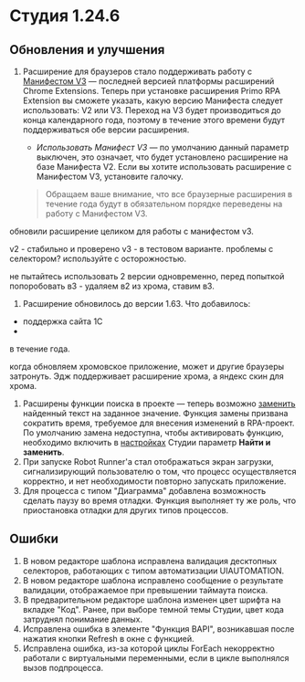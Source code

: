 # Студия 1.24.6

## Обновления и улучшения

1. Расширение для браузеров стало поддерживать работу с [Манифестом V3](https://developer.chrome.com/docs/extensions/develop/migrate/what-is-mv3?hl=ru) — последней версией платформы расширений Chrome Extensions. Теперь при установке расширения 
Primo RPA Extension вы cможете указать, какую версию Манифеста следует использовать: V2 или V3. Переход на V3 будет производиться до конца календарного года, поэтому в течение этого времени будут поддерживаться обе версии расширения. 
   * *Использовать Манифест V3* — по умолчанию данный параметр выключен, это означает, что будет установлено расширение на базе Манифеста V2. Если вы хотите использовать расширение с Манифестом V3, установите галочку. 

   > Обращаем ваше внимание, что все браузерные расширения в течение года будут в обязательном порядке переведены на работу с Манифестом V3.


обновили расширение целиком для работы с манифестом v3. 

v2 - стабильно и проверено
v3 - в тестовом варианте. проблемы с селектором? используйте с осторожностью.

не пытайтесь использовать 2 версии одновременно, перед попыткой попоробовать в3 - удаляем в2 из хрома, ставим в3.



1. Расширение обновилось до версии 1.63. Что добавилось:
  * поддержка сайта 1C
  * 


в течение года.

когда обновляем хромовское приложение, может и другие браузеры затронуть. Эдж поддерживает расширение хрома, а яндекс скин для хрома. 
1. Расширены функции поиска в проекте — теперь возможно [заменить](https://docs.primo-rpa.ru/primo-rpa/primo-studio/projects/search) найденный текст на заданное значение. Функция замены призвана сократить время, требуемое для внесения изменений в RPA-проект. По умолчанию замена недоступна, чтобы активировать функцию, необходимо включить в [настройках](https://docs.primo-rpa.ru/primo-rpa/primo-studio/settings#obshie) Студии параметр **Найти и заменить**.
1. При запуске Robot Runner'a стал отображаться экран загрузки, сигнализирующий пользователю о том, что процесс осуществляется корректно, и нет необходимости повторно запускать приложение.
1. Для процесса с типом "Диаграмма" добавлена возможность сделать паузу во время отладки. Функция выполняет ту же роль, что приостановка отладки для других типов процессов.



## Ошибки

1. В новом редакторе шаблона исправлена валидация десктопных селекторов, работающих с типом автоматизации UIAUTOMATION. 
1. В новом редакторе шаблона исправлено сообщение о результате валидации, отображаемое при превышении таймаута поиска. 
1. В предварительном редакторе шаблона изменен цвет шрифта на вкладке "Код". Ранее, при выборе темной темы Студии, цвет кода затруднял понимание данных.
1. Исправлена ошибка в элементе "Функция BAPI", возникавшая после нажатия кнопки Refresh в окне с функцией. 
1. Исправлена ошибка, из-за которой циклы ForEach некорректно работали с виртуальными переменными, если в цикле выполнялся вызов подпроцесса. 

